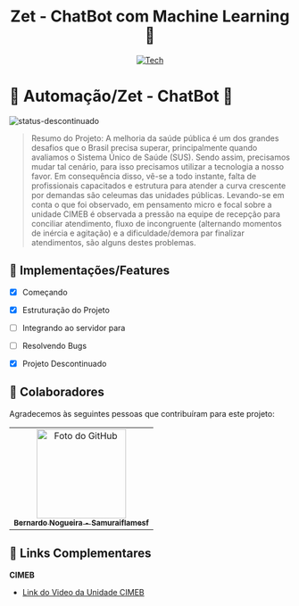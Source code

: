 <div align="center">
  
# Zet - ChatBot com Machine Learning 🤖
[![Tech](https://skillicons.dev/icons?i=bots,js,ts)](https://skillicons.dev)

</div>

# 📄 Automação/Zet - ChatBot 🤖 
![status-descontinuado](https://user-images.githubusercontent.com/62897976/185768580-1dcbe992-a35c-4f36-8b2b-14d469203d02.svg)

> Resumo do Projeto: A melhoria da saúde pública é um dos grandes desafios que o Brasil precisa superar, principalmente quando avaliamos o Sistema Único de Saúde (SUS). Sendo assim, precisamos mudar tal cenário, para isso precisamos utilizar a tecnologia a nosso favor. Em consequência disso, vê-se a todo instante, falta de profissionais capacitados e estrutura para atender a curva crescente por demandas são celeumas das unidades públicas. Levando-se em conta o que foi observado, em pensamento micro e focal sobre a unidade CIMEB é observada a pressão na equipe de recepção para conciliar atendimento, fluxo de incongruente (alternando momentos de inércia e agitação) e a dificuldade/demora par finalizar atendimentos, são alguns destes problemas.

## 🎯 Implementações/Features  

 - [x] Começando 
 - [x] Estruturação do Projeto
 - [ ] Integrando ao servidor para 
 - [ ] Resolvendo Bugs
 - [x] Projeto Descontinuado

  
## 🤝 Colaboradores

Agradecemos às seguintes pessoas que contribuíram para este projeto:

<table>
  <tr>
    <td align="center">
      <a href="#">
        <img src="https://avatars.githubusercontent.com/u/62897976?s=400&u=afa8e717adda64a162c125cbbbcdfa187b86348a&v=4" width="160px;" alt="Foto do GitHub"/><br>
        <sub>
          <b>
          Bernardo Nogueira - Samuraiflamesf
          </b>
        </sub>
      </a>
    </td>
  </tr>
</table>

## 📕 Links Complementares
**CIMEB**
- [Link do Video da Unidade CIMEB](https://www.facebook.com/fabiovboas/videos/cimeb/717540495779831/)
